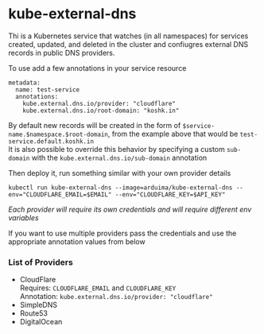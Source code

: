 # kube-external-dns

Thi is a Kubernetes service that watches (in all namespaces) for services created, updated, and deleted in the cluster and confiugres external DNS records in public DNS providers.

To use add a few annotations in your service resource
```
metadata:
  name: test-service
  annotations:
    kube.external.dns.io/provider: "cloudflare"
    kube.external.dns.io/root-domain: "koshk.in"
```
By default new records will be created in the form of `$service-name.$namespace.$root-domain`, from the example above that would be `test-service.default.koshk.in`  
It is also possible to override this behavior by specifying a custom `sub-domain` with the `kube.external.dns.io/sub-domain` annotation

Then deploy it, run something similar with your own provider details
```
kubectl run kube-external-dns --image=arduima/kube-external-dns --env="CLOUDFLARE_EMAIL=$EMAIL" --env="CLOUDFLARE_KEY=$API_KEY"
```
*Each provider will require its own credentials and will require different env variables*

If you want to use multiple providers pass the credentials and use the appropriate annotation values from below

### List of Providers
* CloudFlare  
Requires: `CLOUDFLARE_EMAIL` and `CLOUDFLARE_KEY`   
Annotation: `kube.external.dns.io/provider: "cloudflare"`  
* SimpleDNS
* Route53
* DigitalOcean
